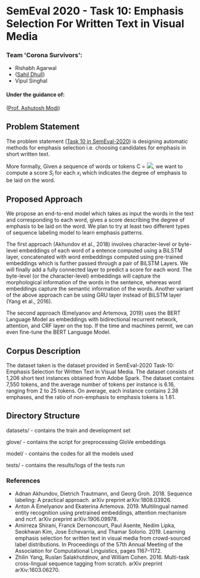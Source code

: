 # SemEval 2020 - Task 10: Emphasis Selection For Written Text in Visual Media

### Team 'Corona Survivors':
- Rishabh Agarwal
- ([Sahil Dhull](https://sahildhull.github.io/))
- Vipul Singhal

#### Under the guidance of:
([Prof. Ashutosh Modi](https://ashutosh-modi.github.io/))

## Problem Statement
The problem statement ([Task 10 in SemEval-2020](https://competitions.codalab.org/competitions/20815)) is designing automatic methods for emphasis selection i.e. choosing candidates for emphasis in short written text.

More formally,
Given a sequence of words or tokens C = <img src="https://render.githubusercontent.com/render/math?math=\{ x_1, x_2, ..., x_n \}">, we want to compute a score $`S_i`$ for each $`x_i`$ which indicates the degree of emphasis to be laid on the word.

## Proposed Approach
We propose an end-to-end model which takes as input the words in the text and corresponding to each word, gives a score describing the degree of emphasis to be laid on the word. We plan to try at least two different types of sequence labeling model to learn emphasis patterns.

The first approach (Akhundov et al., 2018) involves character-level or byte-level embeddings of each word of a entence computed using a BiLSTM layer, concatenated with word embeddings computed using pre-trained embeddings which is further passed through a pair of BiLSTM Layers.
We will finally add a fully connected layer to predict a score for each word. The byte-level (or the character-level) embeddings will capture the morphological information of the words in the sentence, whereas word embeddings capture the semantic information of the words. Another variant of the above approach can be using GRU layer instead of BiLSTM layer (Yang et al., 2016).

The second approach (Emelyanov and Artemova, 2019) uses the BERT Language Model as embeddings with bidirectional recurrent network, attention, and CRF layer on the top. If the time and machines permit, we can even fine-tune the BERT Language Model.

## Corpus Description
The dataset taken is the dataset provided in SemEval-2020 Task-10: Emphasis Selection for Written Text in Visual Media. The dataset consists of 1,206 short text instances obtained from Adobe Spark. The dataset contains 7,550 tokens, and the average number of tokens per instance is 6.16, ranging from 2 to 25 tokens. On average, each instance contains 2.38 emphases, and the ratio of non-emphasis to emphasis tokens is 1.61.

## Directory Structure
datasets/ - contains the train and development set

glove/ - contains the script for preprocessing GloVe embeddings

model/ - contains the codes for all the models used

tests/ - contains the results/logs of the tests run

### References
- Adnan Akhundov, Dietrich Trautmann, and Georg Groh. 2018. Sequence labeling: A practical approach. arXiv preprint arXiv:1808.03926.
- Anton A Emelyanov and Ekaterina Artemova. 2019. Multilingual named entity recognition using pretrained embeddings, attention mechanism and ncrf. arXiv preprint arXiv:1906.09978.
- Amirreza Shirani, Franck Dernoncourt, Paul Asente, Nedim Lipka, Seokhwan Kim, Jose Echevarria, and Thamar Solorio. 2019. Learning emphasis selection for written text in visual media from crowd-sourced label distributions. In Proceedings of the 57th Annual Meeting of the Association for Computational Linguistics, pages 1167–1172.
- Zhilin Yang, Ruslan Salakhutdinov, and William Cohen. 2016. Multi-task cross-lingual sequence tagging from scratch. arXiv preprint arXiv:1603.06270.